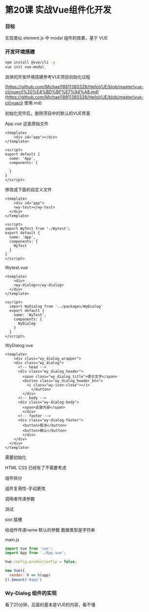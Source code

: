 # 第20课 实战Vue组件化开发

### 目标

实现类似 element.js 中 modal 组件的效果，基于 VUE

### 开发环境搭建

~~~bash
npm install @vue/cli -g
vue init vue-modal
~~~

具体的开发环境搭建参考VUE项目初始化过程

[https://github.com/Michael18811380328/HelloVUE/blob/master/vue-cli/vuecli%20%E4%BD%BF%E7%94%A8.md](https://github.com/Michael18811380328/HelloVUE/blob/master/vue-cli/vuecli 使用.md)

初始化完毕后，删除项目中的默认的VUE界面

App.vue 这是原始文件

~~~vue
<template>
	<div id="app"></div>
</template>

<script>
export default {
  name: 'App',
  components: {
    
  }
}
</script>
~~~

修改成下面的自定义文件

~~~vue
<template>
	<div id="app">
    <wy-test></wy-test>
  </div>
</template>

<script>
import WyTest from './Wytest';
export default {
  name: 'App',
  components: {
    WyTest
  }
}
</script>
~~~

Wytest.vue

~~~vue
<template>
	<div>
    <wy-dialog></wy-dialog>
  </div>
</template>

<script>
  import WyDialog from '../packages/WyDialog'
  export default {
    name: 'WyTest',
    components: {
      WyDialog
    }
  }
</script>
~~~

WyDialog.vue

~~~vue
<template>
	<div class="wy_dialog_wrapper">
    <div class="wy_dialog">
      <!-- head -->
      <div class="wy_dialog_header">
        <span class="wy_dialog_title">提示文字</span>
        <button class="wy_dialog_header_btn">
          <i class="wy-icon-close"></i>
  			</button>
  		</div>
      <!-- body -->
      <div class="wy-dialog-body">
        <span>这是内容</span>
  		</div>
      <!-- footer -->
      <div class="wy-dialog-footer">
        <button>取消</button>
        <button>确认</button>
  		</div>
  	</div>
  </div>
</template>
~~~

需要初始化

HTML CSS 已经有了不需要考虑

组件拆分

组件复用性-手动更改

调用者传递参数

测试

slot 插槽

给组件传递name 默认的参数 数据类型是字符串

main.js

~~~js
import Vue from 'vue';
import App from './App.vue';

Vue.config.prodectionTip = false;

new Vue({
  render: h => h(app)
}).$mount('#app')
~~~







### Wy-Dialog 组件的实现













看了25分钟，后面的基本是VUE的内容，看不懂

